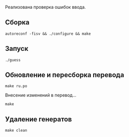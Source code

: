 Реализована проверка ошибок ввода.

## Сборка
```
autoreconf -fisv && ./configure && make
```
## Запуск
```
./guess
```
## Обновление и пересборка перевода
```
make ru.po
```
Внесение изменений в перевод...
```
make
```
## Удаление генератов
```
make clean
```
